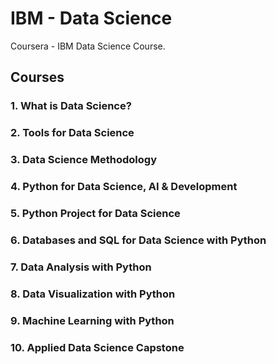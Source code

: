 # IBM - Data Science

Coursera - IBM Data Science Course.

## Courses

### 1. What is Data Science?
### 2. Tools for Data Science
### 3. Data Science Methodology
### 4. Python for Data Science, AI & Development
### 5. Python Project for Data Science
### 6. Databases and SQL for Data Science with Python
### 7. Data Analysis with Python
### 8. Data Visualization with Python
### 9. Machine Learning with Python
### 10. Applied Data Science Capstone
